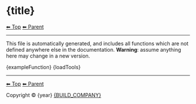 # {title}

<!-- TEMPLATE header 2 -->
[⬅ Top](index.md) [⬅ Parent ](../index.md)
<hr />

This file is automatically generated, and includes all functions which are not defined anywhere else in the documentation. **Warning**: assume anything here may change in a new version. 

{exampleFunction}
{loadTools}

<!-- TEMPLATE footer 5 -->
<hr />

[⬅ Top](index.md) [⬅ Parent ](../index.md)

Copyright &copy; {year} [{BUILD_COMPANY}]({BUILD_COMPANY_LINK}{title})

